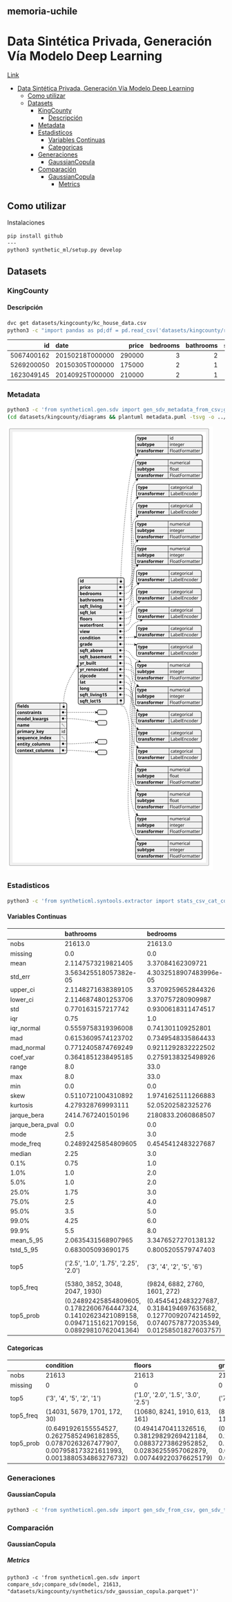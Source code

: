 ## memoria-uchile
# Data Sintética Privada, Generación Vía Modelo Deep Learning
[Link](https://docs.google.com/document/d/1Y4JAyeCSBADCZPokOMzrGdkT5LfFzUcAx6ybxM0UyXc/edit)

- [Data Sintética Privada, Generación Vía Modelo Deep Learning](#data-sintética-privada-generación-vía-modelo-deep-learning)
  - [Como utilizar](#como-utilizar)
  - [Datasets](#datasets)
    - [KingCounty](#kingcounty)
      - [Descripción](#descripción)
    - [Metadata](#metadata)
    - [Estadisticos](#estadisticos)
      - [Variables Continuas](#variables-continuas)
      - [Categoricas](#categoricas)
    - [Generaciones](#generaciones)
      - [GaussianCopula](#gaussiancopula)
    - [Comparación](#comparación)
      - [GaussianCopula](#gaussiancopula-1)
        - [Metrics](#metrics)


## Como utilizar
Instalaciones
```
pip install github
---
python3 synthetic_ml/setup.py develop
```

## Datasets

### KingCounty

#### Descripción
```bash
dvc get datasets/kingcounty/kc_house_data.csv
python3 -c "import pandas as pd;df = pd.read_csv('datasets/kingcounty/raw/kc_house_data.csv');print(df.sample(3).to_markdown(index=False))" > viz/kingcounty/sample_3.md
```
|         id | date            |   price |   bedrooms |   bathrooms |   sqft_living |   sqft_lot |   floors |   waterfront |   view |   condition |   grade |   sqft_above |   sqft_basement |   yr_built |   yr_renovated |   zipcode |     lat |     long |   sqft_living15 |   sqft_lot15 |
|-----------:|:----------------|--------:|-----------:|------------:|--------------:|-----------:|---------:|-------------:|-------:|------------:|--------:|-------------:|----------------:|-----------:|---------------:|----------:|--------:|---------:|----------------:|-------------:|
| 5067400162 | 20150218T000000 |  290000 |          3 |           2 |          1550 |      18958 |      1.5 |            0 |      0 |           3 |       7 |         1550 |               0 |       1983 |              0 |     98198 | 47.3699 | -122.319 |            1840 |        12826 |
| 5269200050 | 20150305T000000 |  175000 |          2 |           1 |           700 |       8174 |      1   |            0 |      0 |           3 |       5 |          700 |               0 |       1941 |              0 |     98146 | 47.5136 | -122.349 |            1250 |         8046 |
| 1623049145 | 20140925T000000 |  210000 |          2 |           1 |           880 |       9750 |      1   |            0 |      0 |           5 |       6 |          880 |               0 |       1938 |              0 |     98168 | 47.4885 | -122.298 |            1220 |         9406 |

### Metadata
```bash
python3 -c 'from syntheticml.gen.sdv import gen_sdv_metadata_from_csv;gen_sdv_metadata_from_csv("datasets/kingcounty/raw/kc_house_data.csv", "id", {"_date", "bathrooms", "bedrooms", "condition", "floors", "grade", "lat", "long", "price", "sqft_above", "sqft_basement", "sqft_living", "sqft_living15", "sqft_lot", "sqft_lot15", "view", "waterfront", "yr_built", "yr_renovated", "zipcode"}, {"condition", "floors", "grade", "view", "waterfront", "yr_built", "yr_renovated", "zipcode", "bathrooms", "bedrooms",}, "datasets/kingcounty/metadata.json")'
(cd datasets/kingcounty/diagrams && plantuml metadata.puml -tsvg -o ../images/diagrams/);
```
![img](datasets/kingcounty/images/diagrams/metadata.svg) 

### Estadisticos
```bash
python3 -c 'from syntheticml.syntools.extractor import stats_csv_cat_con;a,b = stats_csv_cat_con("datasets/kingcounty/raw/kc_house_data.csv", "datasets/kingcounty/metadata.json");print(a.to_markdown());print(b.to_markdown())'
```
#### Variables Continuas
|                  | bathrooms                                                                                                 | bedrooms                                                                                                | price                                                                                                            | sqft_above                                                                                                    | sqft_basement                                                                                               | sqft_living                                                                                                      | sqft_living15                                                                                                  | sqft_lot                                                                                                      | sqft_lot15                                                                                                     |
|:-----------------|:----------------------------------------------------------------------------------------------------------|:--------------------------------------------------------------------------------------------------------|:-----------------------------------------------------------------------------------------------------------------|:--------------------------------------------------------------------------------------------------------------|:------------------------------------------------------------------------------------------------------------|:-----------------------------------------------------------------------------------------------------------------|:---------------------------------------------------------------------------------------------------------------|:--------------------------------------------------------------------------------------------------------------|:---------------------------------------------------------------------------------------------------------------|
| nobs             | 21613.0                                                                                                   | 21613.0                                                                                                 | 21613.0                                                                                                          | 21613.0                                                                                                       | 21613.0                                                                                                     | 21613.0                                                                                                          | 21613.0                                                                                                        | 21613.0                                                                                                       | 21613.0                                                                                                        |
| missing          | 0.0                                                                                                       | 0.0                                                                                                     | 0.0                                                                                                              | 0.0                                                                                                           | 0.0                                                                                                         | 0.0                                                                                                              | 0.0                                                                                                            | 0.0                                                                                                           | 0.0                                                                                                            |
| mean             | 2.1147573219821405                                                                                        | 3.37084162309721                                                                                        | 540088.1417665294                                                                                                | 1788.3906907879516                                                                                            | 291.5090454818859                                                                                           | 2079.8997362698374                                                                                               | 1986.552491556008                                                                                              | 15106.967565816869                                                                                            | 12768.455651691113                                                                                             |
| std_err          | 3.563425518057382e-05                                                                                     | 4.3032518907483996e-05                                                                                  | 16.986406166783873                                                                                               | 0.03831448561754115                                                                                           | 0.020477261031669282                                                                                        | 0.04249483630439141                                                                                              | 0.031711992978891296                                                                                           | 1.916462847135311                                                                                             | 1.263322057619882                                                                                              |
| upper_ci         | 2.1148271638389105                                                                                        | 3.3709259652844326                                                                                      | 540121.4345108431                                                                                                | 1788.4657857998482                                                                                            | 291.54918017601                                                                                             | 2079.983024618523                                                                                                | 1986.6146459201245                                                                                             | 15110.723763974964                                                                                            | 12770.931717424923                                                                                             |
| lower_ci         | 2.1146874801253706                                                                                        | 3.370757280909987                                                                                       | 540054.8490222157                                                                                                | 1788.315595776055                                                                                             | 291.4689107877618                                                                                           | 2079.816447921152                                                                                                | 1986.4903371918913                                                                                             | 15103.211367658774                                                                                            | 12765.979585957302                                                                                             |
| std              | 0.770163157217742                                                                                         | 0.9300618311474517                                                                                      | 367127.19648269983                                                                                               | 828.0909776519169                                                                                             | 442.5750426774682                                                                                           | 918.4408970468115                                                                                                | 685.3913042527776                                                                                              | 41420.51151513548                                                                                             | 27304.17963133851                                                                                              |
| iqr              | 0.75                                                                                                      | 1.0                                                                                                     | 323050.0                                                                                                         | 1020.0                                                                                                        | 560.0                                                                                                       | 1123.0                                                                                                           | 870.0                                                                                                          | 5648.0                                                                                                        | 4983.0                                                                                                         |
| iqr_normal       | 0.5559758319396008                                                                                        | 0.741301109252801                                                                                       | 239477.32334411735                                                                                               | 756.127131437857                                                                                              | 415.1286211815685                                                                                           | 832.4811456908955                                                                                                | 644.9319650499368                                                                                              | 4186.86866505982                                                                                              | 3693.903427406707                                                                                              |
| mad              | 0.6153609574123702                                                                                        | 0.7349548335864433                                                                                      | 233941.72427250765                                                                                               | 640.3860357447825                                                                                             | 363.2358667531935                                                                                           | 698.3239195730996                                                                                                | 536.2192072705565                                                                                              | 13837.264222627142                                                                                            | 10118.6607095847                                                                                               |
| mad_normal       | 0.7712405874769249                                                                                        | 0.9211292832222502                                                                                      | 293202.47033869853                                                                                               | 802.6048719383651                                                                                             | 455.24864698182665                                                                                          | 875.219240826538                                                                                                 | 672.0511131722989                                                                                              | 17342.438871988572                                                                                            | 12681.860518021394                                                                                             |
| coef_var         | 0.3641851238495185                                                                                        | 0.2759138325498926                                                                                      | 0.6797542254527085                                                                                               | 0.4630369537917166                                                                                            | 1.5182206162620413                                                                                          | 0.44157940934882495                                                                                              | 0.34501545122320465                                                                                            | 2.7418150819929807                                                                                            | 2.138408933403173                                                                                              |
| range            | 8.0                                                                                                       | 33.0                                                                                                    | 7625000.0                                                                                                        | 9120.0                                                                                                        | 4820.0                                                                                                      | 13250.0                                                                                                          | 5811.0                                                                                                         | 1650839.0                                                                                                     | 870549.0                                                                                                       |
| max              | 8.0                                                                                                       | 33.0                                                                                                    | 7700000.0                                                                                                        | 9410.0                                                                                                        | 4820.0                                                                                                      | 13540.0                                                                                                          | 6210.0                                                                                                         | 1651359.0                                                                                                     | 871200.0                                                                                                       |
| min              | 0.0                                                                                                       | 0.0                                                                                                     | 75000.0                                                                                                          | 290.0                                                                                                         | 0.0                                                                                                         | 290.0                                                                                                            | 399.0                                                                                                          | 520.0                                                                                                         | 651.0                                                                                                          |
| skew             | 0.5110721004310892                                                                                        | 1.9741625111266883                                                                                      | 4.023789858140135                                                                                                | 1.4465640690628738                                                                                            | 1.577855538493433                                                                                           | 1.4714532949510901                                                                                               | 1.108104363669749                                                                                              | 13.059112541314752                                                                                            | 9.50608344063878                                                                                               |
| kurtosis         | 4.279328769993111                                                                                         | 52.05202582325276                                                                                       | 37.577262255687536                                                                                               | 6.40123897796057                                                                                              | 5.714668427210353                                                                                           | 8.24160252161377                                                                                                 | 4.596448760806132                                                                                              | 288.01159582778826                                                                                            | 153.72795683083365                                                                                             |
| jarque_bera      | 2414.767240150196                                                                                         | 2180833.2060868507                                                                                      | 1134998.2338603418                                                                                               | 17955.555392145                                                                                               | 15604.52932991282                                                                                           | 32541.159749433467                                                                                               | 6718.247749905223                                                                                              | 73766764.25352126                                                                                             | 20784843.386134733                                                                                             |
| jarque_bera_pval | 0.0                                                                                                       | 0.0                                                                                                     | 0.0                                                                                                              | 0.0                                                                                                           | 0.0                                                                                                         | 0.0                                                                                                              | 0.0                                                                                                            | 0.0                                                                                                           | 0.0                                                                                                            |
| mode             | 2.5                                                                                                       | 3.0                                                                                                     | 350000.0                                                                                                         | 1300.0                                                                                                        | 0.0                                                                                                         | 1300.0                                                                                                           | 1540.0                                                                                                         | 5000.0                                                                                                        | 5000.0                                                                                                         |
| mode_freq        | 0.24892425854809605                                                                                       | 0.4545412483227687                                                                                      | 0.007958173321611993                                                                                             | 0.009808911303382224                                                                                          | 0.6073196687179012                                                                                          | 0.0063850460371072965                                                                                            | 0.009114884560218387                                                                                           | 0.016564104936843568                                                                                          | 0.019756627955397215                                                                                           |
| median           | 2.25                                                                                                      | 3.0                                                                                                     | 450000.0                                                                                                         | 1560.0                                                                                                        | 0.0                                                                                                         | 1910.0                                                                                                           | 1840.0                                                                                                         | 7618.0                                                                                                        | 7620.0                                                                                                         |
| 0.1%             | 0.75                                                                                                      | 1.0                                                                                                     | 95000.0                                                                                                          | 512.24                                                                                                        | 0.0                                                                                                         | 520.0                                                                                                            | 746.12                                                                                                         | 711.0                                                                                                         | 886.0                                                                                                          |
| 1.0%             | 1.0                                                                                                       | 2.0                                                                                                     | 153500.36                                                                                                        | 700.0                                                                                                         | 0.0                                                                                                         | 720.0                                                                                                            | 950.0                                                                                                          | 1013.12                                                                                                       | 1191.24                                                                                                        |
| 5.0%             | 1.0                                                                                                       | 2.0                                                                                                     | 210000.0                                                                                                         | 850.0                                                                                                         | 0.0                                                                                                         | 940.0                                                                                                            | 1140.0                                                                                                         | 1800.0                                                                                                        | 1999.2000000000003                                                                                             |
| 25.0%            | 1.75                                                                                                      | 3.0                                                                                                     | 321950.0                                                                                                         | 1190.0                                                                                                        | 0.0                                                                                                         | 1427.0                                                                                                           | 1490.0                                                                                                         | 5040.0                                                                                                        | 5100.0                                                                                                         |
| 75.0%            | 2.5                                                                                                       | 4.0                                                                                                     | 645000.0                                                                                                         | 2210.0                                                                                                        | 560.0                                                                                                       | 2550.0                                                                                                           | 2360.0                                                                                                         | 10688.0                                                                                                       | 10083.0                                                                                                        |
| 95.0%            | 3.5                                                                                                       | 5.0                                                                                                     | 1156479.9999999974                                                                                               | 3400.0                                                                                                        | 1190.0                                                                                                      | 3760.0                                                                                                           | 3300.0                                                                                                         | 43339.19999999996                                                                                             | 37062.799999999974                                                                                             |
| 99.0%            | 4.25                                                                                                      | 6.0                                                                                                     | 1964400.0000000051                                                                                               | 4370.0                                                                                                        | 1660.0                                                                                                      | 4978.80000000001                                                                                                 | 4080.0                                                                                                         | 213008.0                                                                                                      | 157687.0                                                                                                       |
| 99.9%            | 5.5                                                                                                       | 8.0                                                                                                     | 3476301.6000003926                                                                                               | 6113.8800000000265                                                                                            | 2371.6400000000795                                                                                          | 7289.400000000132                                                                                                | 5011.640000000079                                                                                              | 495876.356000016                                                                                              | 302993.20000003284                                                                                             |
| mean_5_95        | 2.0635431568907965                                                                                        | 3.3476527270138132                                                                                      | 495023.83424734767                                                                                               | 1722.1165187958356                                                                                            | 229.10110007788163                                                                                          | 2013.3535607851197                                                                                               | 1939.513519060079                                                                                              | 9232.059047227503                                                                                             | 8662.574674823916                                                                                              |
| tstd_5_95        | 0.683005093690175                                                                                         | 0.8005205579747403                                                                                      | 204647.419823328                                                                                                 | 626.6651736649862                                                                                             | 348.8112675163367                                                                                           | 675.8453558893806                                                                                                | 525.0942427170756                                                                                              | 6647.790516975424                                                                                             | 5443.1182875963                                                                                                |
| top5             | ('2.5', '1.0', '1.75', '2.25', '2.0')                                                                     | ('3', '4', '2', '5', '6')                                                                               | ('350000.0', '450000.0', '550000.0', '500000.0', '425000.0')                                                     | ('1300', '1010', '1200', '1220', '1140')                                                                      | ('0', '600', '700', '500', '800')                                                                           | ('1300', '1400', '1440', '1800', '1010')                                                                         | ('1540', '1440', '1560', '1500', '1460')                                                                       | ('5000', '6000', '4000', '7200', '4800')                                                                      | ('5000', '4000', '6000', '7200', '4800')                                                                       |
| top5_freq        | (5380, 3852, 3048, 2047, 1930)                                                                            | (9824, 6882, 2760, 1601, 272)                                                                           | (172, 172, 159, 152, 150)                                                                                        | (212, 210, 206, 192, 184)                                                                                     | (13126, 221, 218, 214, 206)                                                                                 | (138, 135, 133, 129, 129)                                                                                        | (197, 195, 192, 181, 169)                                                                                      | (358, 290, 251, 220, 120)                                                                                     | (427, 357, 289, 211, 145)                                                                                      |
| top5_prob        | (0.24892425854809605, 0.17822606764447324, 0.14102623421089158, 0.09471151621709156, 0.08929810762041364) | (0.4545412483227687, 0.3184194697635682, 0.12770092074214592, 0.07407578772035349, 0.01258501827603757) | (0.007958173321611993, 0.007958173321611993, 0.0073566834775366675, 0.0070328043307268774, 0.006940267431638366) | (0.009808911303382224, 0.009716374404293713, 0.00953130060611669, 0.008883542312497108, 0.008513394716143062) | (0.6073196687179012, 0.010225327349280526, 0.010086522000647758, 0.009901448202470735, 0.00953130060611669) | (0.0063850460371072965, 0.006246240688474529, 0.0061537037893860174, 0.005968629991208995, 0.005968629991208995) | (0.009114884560218387, 0.009022347661129875, 0.008883542312497108, 0.008374589367510295, 0.007819367972979226) | (0.016564104936843568, 0.013417850367834173, 0.011613380835608198, 0.01017905889973627, 0.005552213945310693) | (0.019756627955397215, 0.01651783648729931, 0.013371581918289919, 0.009762642853837968, 0.0067089251839170866) |

#### Categoricas
|           | condition                                                                                                   | floors                                                                                                    | grade                                                                                                    | view                                                                                                        | waterfront                                 | yr_built                                                                                                   | yr_renovated                                                                                                    | zipcode                                                                                                      |
|:----------|:------------------------------------------------------------------------------------------------------------|:----------------------------------------------------------------------------------------------------------|:---------------------------------------------------------------------------------------------------------|:------------------------------------------------------------------------------------------------------------|:-------------------------------------------|:-----------------------------------------------------------------------------------------------------------|:----------------------------------------------------------------------------------------------------------------|:-------------------------------------------------------------------------------------------------------------|
| nobs      | 21613                                                                                                       | 21613                                                                                                     | 21613                                                                                                    | 21613                                                                                                       | 21613                                      | 21613                                                                                                      | 21613                                                                                                           | 21613                                                                                                        |
| missing   | 0                                                                                                           | 0                                                                                                         | 0                                                                                                        | 0                                                                                                           | 0                                          | 0                                                                                                          | 0                                                                                                               | 0                                                                                                            |
| top5      | ('3', '4', '5', '2', '1')                                                                                   | ('1.0', '2.0', '1.5', '3.0', '2.5')                                                                       | ('7', '8', '9', '6', '10')                                                                               | ('0', '2', '3', '1', '4')                                                                                   | ('0', '1')                                 | ('2014', '2006', '2005', '2004', '2003')                                                                   | ('0', '2014', '2013', '2003', '2007')                                                                           | ('98103', '98038', '98115', '98052', '98117')                                                                |
| top5_freq | (14031, 5679, 1701, 172, 30)                                                                                | (10680, 8241, 1910, 613, 161)                                                                             | (8981, 6068, 2615, 2038, 1134)                                                                           | (19489, 963, 510, 332, 319)                                                                                 | (21450, 163)                               | (559, 454, 450, 433, 422)                                                                                  | (20699, 91, 37, 36, 35)                                                                                         | (602, 590, 583, 574, 553)                                                                                    |
| top5_prob | (0.6491926155554527, 0.26275852496182855, 0.07870263267477907, 0.007958173321611993, 0.0013880534863276732) | (0.4941470411326516, 0.38129829269421184, 0.08837273862952852, 0.02836255957062879, 0.007449220376625179) | (0.41553694535696106, 0.280756951834544, 0.12099199555822884, 0.09429510017119326, 0.052468421783186045) | (0.9017258131680007, 0.04455651691111831, 0.023596909267570444, 0.015361125248692917, 0.014759635404617591) | (0.9924582427242863, 0.007541757275713691) | (0.025864063295238975, 0.02100587609309212, 0.0208208022949151, 0.02003423865266275, 0.019525285707675935) | (0.9577106371165502, 0.0042104289085272755, 0.0017119326331374635, 0.0016656641835932078, 0.001619395734048952) | (0.027853606625641975, 0.027298385231110906, 0.026974506084301113, 0.02655809003840281, 0.02558645259797344) |

### Generaciones

#### GaussianCopula
```bash
python3 -c 'from syntheticml.gen.sdv import gen_sdv_from_csv, gen_sdv_to_parquet;model = gen_sdv_from_csv("datasets/kingcounty/raw/kc_house_data.csv", "datasets/kingcounty/metadata.json", "datasets/kingcounty/models/sdv/gaussiancopula.pkl");gen_sdv_to_parquet(model, 21613, "datasets/kingcounty/synthetics/sdv_gaussian_copula.parquet")'
```

### Comparación
#### GaussianCopula
##### Metrics
```
python3 -c 'from syntheticml.gen.sdv import compare_sdv;compare_sdv(model, 21613, "datasets/kingcounty/synthetics/sdv_gaussian_copula.parquet")'
```
